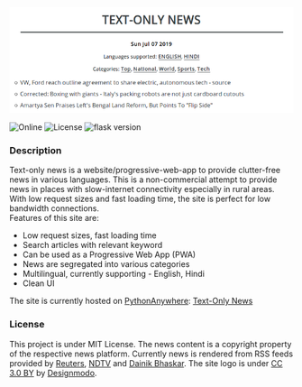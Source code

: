 <p align="center">
<img src="https://github.com/pncnmnp/Text-only-News/blob/master/screenshots/news-headlines.png">
</p>
<p>
<img alt="Online" src="https://img.shields.io/website/https/textnews.pythonanywhere.com.svg?down_color=red&down_message=offline&up_color=green&up_message=online"> <img alt="License" src="https://img.shields.io/badge/license-MIT-blue.svg"> <img alt="flask version" src="https://img.shields.io/badge/flask%20version-1.0.3-blue.svg">
</p>

### Description
Text-only news is a website/progressive-web-app to provide clutter-free news in various languages. This is a non-commercial attempt to provide news in places with slow-internet connectivity especially in rural areas. With low request sizes and fast loading time, the site is perfect for low bandwidth connections.<br/>
Features of this site are:
* Low request sizes, fast loading time
* Search articles with relevant keyword
* Can be used as a Progressive Web App (PWA)
* News are segregated into various categories
* Multilingual, currently supporting - English, Hindi
* Clean UI

The site is currently hosted on [PythonAnywhere](https://pythonanywhere.com): [Text-Only News](https://textnews.pythonanywhere.com)

### License
This project is under MIT License. The news content is a copyright property of the respective news platform. Currently news is rendered from RSS feeds provided by [Reuters](https://in.reuters.com/tools/rss), [NDTV](https://www.ndtv.com/rss) and [Dainik Bhaskar](https://www.bhaskar.com/). The site logo is under [CC 3.0 BY](http://creativecommons.org/licenses/by/3.0/) by [Designmodo](https://www.flaticon.com/authors/designmodo).
